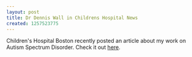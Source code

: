 ```yaml
---
layout: post
title: Dr Dennis Wall in Childrens Hospital News
created: 1257523775
---
```

Children's Hospital Boston recently posted an article about my work on Autism Spectrum Disorder.  Check it out <a href='http://www.childrenshospital.org/chnews/11-01-09/an_off_the_wall_approach_to_autism.html'>here</a>.
